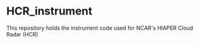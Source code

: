 # HCR_instrument
This repository holds the instrument code used for NCAR's HIAPER Cloud Radar (HCR)
